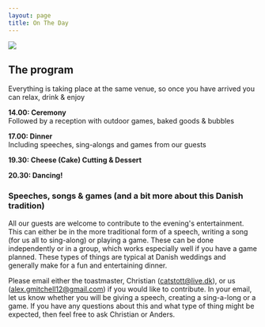 ```yaml
---
layout: page
title: On The Day
---
```


<a href="https://lh3.googleusercontent.com/oimTeFVpuq_KMUuZMds4qbp6NEIGhqK3bcv9IPKSCj6AL2FJR8YtAamuwJSIkB2WtqyYRFr8gwKPoNDYkqGWMOVDQwMpQzC0gF4FRwTuxTLGYy5_k7Mvud2maqBP-U5Z2zelcFaR-Q=w2400?source=screenshot.guru"> <img src="https://lh3.googleusercontent.com/oimTeFVpuq_KMUuZMds4qbp6NEIGhqK3bcv9IPKSCj6AL2FJR8YtAamuwJSIkB2WtqyYRFr8gwKPoNDYkqGWMOVDQwMpQzC0gF4FRwTuxTLGYy5_k7Mvud2maqBP-U5Z2zelcFaR-Q=w600-h315-p-k" /> </a>

## The program

Everything is taking place at the same venue, so once you have arrived you can relax, drink & enjoy

**14.00:  Ceremony**<br/>
Followed by a reception with outdoor games, baked goods & bubbles

**17.00:  Dinner**<br/>
Including speeches, sing-alongs and games from our guests

**19.30: Cheese (Cake) Cutting & Dessert**

**20.30:  Dancing!**

### Speeches, songs & games (and a bit more about this Danish tradition)
All our guests are welcome to contribute to the evening's entertainment. This can either be in the more traditional form of a speech, writing a song (for us all to sing-along) or playing a game. These can be done independently or in a group, which works especially well if you have a game planned. These types of things are typical at Danish weddings and generally make for a fun and entertaining dinner.

Please email either the toastmaster, Christian (catstott@live.dk), or us (alex.gmitchell12@gmail.com) if you would like to contribute. In your email, let us know whether you will be giving a speech, creating a sing-a-long or a game. If you have any questions about this and what type of thing might be expected, then feel free to ask Christian or Anders.
